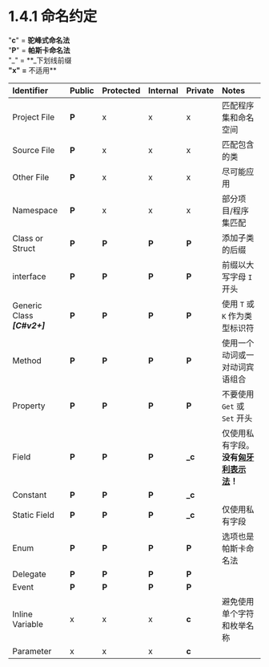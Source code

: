 # 1.4.1 命名约定

"**c**" = **驼峰式命名法**  
"**P**" = **帕斯卡命名法**  
"_" = \*\*_下划线前缀  
**"x" =** 不适用\*\*

| Identifier | Public | Protected | Internal | Private | Notes |
| :--- | :--- | :--- | :--- | :--- | :--- |
| Project File | **P** | x | x | x | 匹配程序集和命名空间 |
| Source File | **P** | x | x | x | 匹配包含的类 |
| Other File | **P** | x | x | x | 尽可能应用 |
| Namespace | **P** | x | x | x | 部分项目/程序集匹配 |
| Class or Struct | **P** | **P** | **P** | **P** | 添加子类的后缀 |
| interface | **P** | **P** | **P** | **P** | 前缀以大写字母 `I` 开头 |
| Generic Class _**\[C\#v2+\]**_ | **P** | **P** | **P** | **P** | 使用 `T` 或 `K` 作为类型标识符 |
| Method | **P** | **P** | **P** | **P** | 使用一个动词或一对动词宾语组合 |
| Property | **P** | **P** | **P** | **P** | 不要使用 `Get` 或 `Set` 开头 |
| Field | **P** | **P** | **P** | **\_c** | 仅使用私有字段。 **没有**[**匈牙利表示法**](https://zh.wikipedia.org/wiki/匈牙利命名法)**！** |
| Constant | **P** | **P** | **P** | **\_c** |  |
| Static Field | **P** | **P** | **P** | **\_c** | 仅使用私有字段 |
| Enum | **P** | **P** | **P** | **P** | 选项也是帕斯卡命名法 |
| Delegate | **P** | **P** | **P** | **P** |  |
| Event | **P** | **P** | **P** | **P** |  |
| Inline Variable | x | x | x | **c** | 避免使用单个字符和枚举名称 |
| Parameter | x | x | x | **c** |  |

